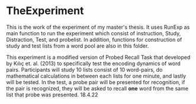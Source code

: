 # TheExperiment
This is the work of the experiment of my master's thesis. 
It uses RunExp as main function to run the experiment which consist of instruction, Study, Distraction, Test, and probelist. 
In addition, functions for construction of study and test lists from a word pool are also in this folder. 

This experiment is a modified version of Probed Recall Task that developed by Kılıç et. al. (2013) to specifically test the encoding dynamics of word pairs. Participants will study 10 lists consist of 10 word-pairs, do mathematical calculations in between each lists for one minute, and lastly will be tested. In the test, a probe pair will be presented for recognition, if the pair is recognized, they will be asked to recall __one__ word from the same list that probe was presented. 
18.4.22
